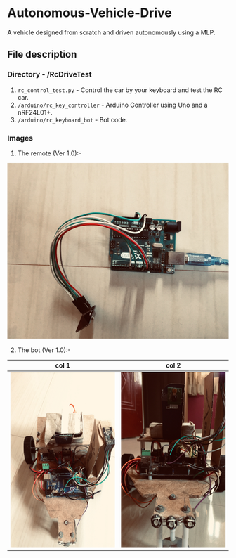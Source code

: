 # Autonomous-Vehicle-Drive
A vehicle designed from scratch and driven autonomously using a MLP.

## File description

### Directory - /RcDriveTest

1. `rc_control_test.py` - Control the car by your keyboard and test the RC car.
2. `/arduino/rc_key_controller` - Arduino Controller using Uno and a nRF24L01+.
3. `/arduino/rc_keyboard_bot` - Bot code.

### Images 

1. The remote (Ver 1.0):- 

<img src="images/IMG-1457.jpg" height="400" alt="Screenshot"/> 

2. The bot (Ver 1.0):-


| col 1      | col 2   | 
|------------|---------| 
| <img src="images/IMG-1464.jpg" height="400" alt="Screenshot"/>  |<img src="images/IMG-1462.jpg" height="400" alt="Screenshot"/>  |




